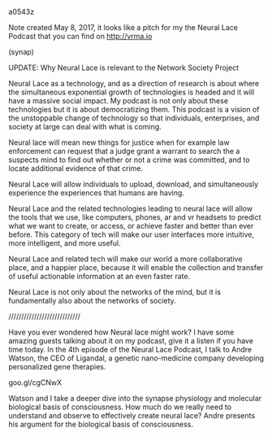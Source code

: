 a0543z

Note created May 8, 2017, it looks like a pitch for my the Neural Lace Podcast that you can find on http://vrma.io

(synap)

UPDATE: Why Neural Lace is relevant to the Network Society Project

Neural Lace as a technology, and as a direction of research is about where the simultaneous exponential growth of technologies is headed and it will have a massive social impact. My podcast is not only about these technologies but it is about democratizing them. This podcast is a vision of the unstoppable change of technology so that individuals, enterprises, and society at large can deal with what is coming.

Neural lace will mean new things for justice when for example law enforcement can request that a judge grant a warrant to search the a suspects mind to find out whether or not a crime was committed, and to locate additional evidence of that crime.

Neural Lace will allow individuals to upload, download, and simultaneously experience the experiences that humans are having.

Neural Lace and the related technologies leading to neural lace will allow the tools that we use, like computers, phones, ar and vr headsets to predict what we want to create, or access, or achieve faster and better than ever before. This category of tech will make our user interfaces more intuitive, more intelligent, and more useful.

Neural Lace and related tech will make our world a more collaborative place, and a happier place, because it will enable the collection and transfer of useful actionable information at an even faster rate.

Neural Lace is not only about the networks of the mind, but it is fundamentally also about the networks of society.

////////////////////////////

Have you ever wondered how Neural lace might work? I have some amazing guests talking about it on my podcast, give it a listen if you have time today.
In the 4th episode of the Neural Lace Podcast, I talk to Andre Watson, the CEO of Ligandal, a genetic nano-medicine company developing personalized gene therapies.

goo.gl/cgCNwX

Watson and I take a deeper dive into the synapse physiology and molecular biological basis of consciousness.
How much do we really need to understand and observe to effectively create neural lace? Andre presents his argument for the biological basis of consciousness.
